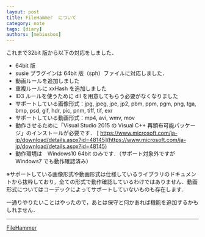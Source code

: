 ```yaml
---
layout: post
title: FileHammer  について
category: note
tags: [diary]
authors: [mebiusbox]
---
```


これまで32bit 版から以下の対応をしました．

- 64bit 版
- susie プラグインは 64bit 版（sph）ファイルに対応しました．
- 動画ルールを追加しました
- 重複ルールに xxHash を追加しました
- ID3 ルールを使うために dll を用意してもらう必要がなくなりました
- サポートしている画像形式：jpg, jpeg, jpe, jp2, pbm, ppm, pgm, png, tga, bmp, psd, gif, hdr, pic, pnm, tiff, tif, exr
- サポートしている動画形式：mp4, avi, wmv, mov
- 動作させるために「Visual Studio 2015 の Visual C++ 再頒布可能パッケージ」のインストールが必要です． [
https://www.microsoft.com/ja-jp/download/details.aspx?id=48145](https://www.microsoft.com/ja-jp/download/details.aspx?id=48145)
- 動作環境は　Windows10 64bit のみです．（サポート対象外ですが Windows7 でも動作確認済み）

※サポートしている画像形式や動画形式は仕様しているライブラリのドキュメントから抜粋しており，全ての形式で動作確認しているわけではありません．動画形式についてはコーデックによってサポートしていないものも存在します．

一通りやりたいことはやったので，あとは保守と何かあれば機能を追加するかもしれません．

---
[FileHammer](http://mebiusbox.github.io/software_file_hammer.html)
